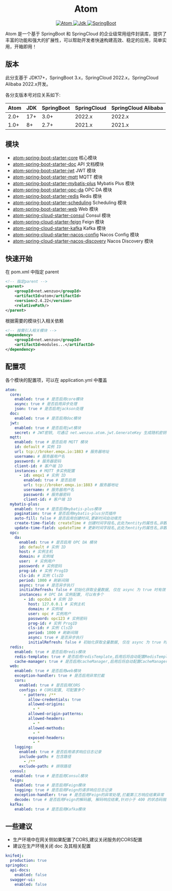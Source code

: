 <h1 align="center">Atom</h1>

<p align="center">
	<a target="_blank" href="https://central.sonatype.com/artifact/net.wenzuo/atom">
        <img alt="Atom" src="https://img.shields.io/maven-central/v/net.wenzuo/atom?label=Atom">
	</a>
	<a target="_blank" href="https://www.oracle.com/technetwork/java/javase/downloads/index.html">
		<img alt="Jdk" src="https://img.shields.io/badge/Jdk-17+-blue.svg" />
	</a>
	<a target="_blank" href="https://central.sonatype.com/artifact/org.springframework.boot/spring-boot">
        <img alt="SpringBoot" src="https://img.shields.io/badge/SpringBoot-3.0+-73b839.svg?logo=springboot" />
	</a>
</p>

Atom 是一个基于 SpringBoot 和 SpringCloud 的企业级常用组件封装库，提供了丰富的功能和强大的扩展性，可以帮助开发者快速构建高效、稳定的应用，简单实用，开箱即用！

## 版本

此分支基于 JDK17+，SpringBoot 3.x，SpringCloud 2022.x，SpringCloud Alibaba 2022.x开发。

各分支版本号对应关系如下:

| Atom | JDK | SpringBoot | SpringCloud | SpringCloud Alibaba |
|------|-----|------------|-------------|---------------------|
| 2.0+ | 17+ | 3.0+       | 2022.x      | 2022.x              |
| 1.0+ | 8+  | 2.7+       | 2021.x      | 2021.x              |

## 模块

- [atom-spring-boot-starter-core](atom-spring-boot-starter-core) 核心模块
- [atom-spring-boot-starter-doc](atom-spring-boot-starter-doc) API 文档模块
- [atom-spring-boot-starter-jwt](atom-spring-boot-starter-jwt) JWT 模块
- [atom-spring-boot-starter-mqtt](atom-spring-boot-starter-mqtt) MQTT 模块
- [atom-spring-boot-starter-mybatis-plus](atom-spring-boot-starter-mybatis-plus) Mybatis Plus 模块
- [atom-spring-boot-starter-opc-da](atom-spring-boot-starter-opc-da) OPC DA 模块
- [atom-spring-boot-starter-redis](atom-spring-boot-starter-redis) Redis 模块
- [atom-spring-boot-starter-scheduling](atom-spring-boot-starter-scheduling) Scheduling 模块
- [atom-spring-boot-starter-web](atom-spring-boot-starter-web) Web 模块
- [atom-spring-cloud-starter-consul](atom-spring-cloud-starter-consul) Consul 模块
- [atom-spring-cloud-starter-feign](atom-spring-cloud-starter-feign) Feign 模块
- [atom-spring-cloud-starter-kafka](atom-spring-cloud-starter-kafka) Kafka 模块
- [atom-spring-cloud-starter-nacos-config](atom-spring-cloud-starter-nacos-config) Nacos Config 模块
- [atom-spring-cloud-starter-nacos-discovery](atom-spring-cloud-starter-nacos-discovery) Nacos Discovery 模块

## 快速开始

在 pom.xml 中指定 parent

```xml
<!-- 指定parent -->
<parent>
	<groupId>net.wenzuo</groupId>
	<artifactId>atom</artifactId>
	<version>2.4.22</version>
	<relativePath/>
</parent>
```

根据需要的模块引入相关依赖

```xml
<!-- 按需引入相关模块 -->
<dependency>
	<groupId>net.wenzuo</groupId>
	<artifactId>modules...</artifactId>
</dependency>
```

## 配置项

各个模块的配置项，可以在 application.yml 中覆盖

```yaml
atom:
  core:
    enabled: true # 是否启用core模块
    async: true # 是否启用异步处理
    json: true # 是否启用jackson处理
  doc:
    enabled: true # 是否启用doc模块
  jwt:
    enabled: true # 是否启用jwt模块
    secret: # JWT密钥, 可通过 net.wenzuo.atom.jwt.GenerateKey 生成随机密钥
  mqtt:
    enabled: true # 是否启用 MQTT 模块
    id: default # 实例 ID
    url: tcp://broker.emqx.io:1883 # 服务器地址
    username: # 服务器用户名
    password: # 服务器密码
    client-id: # 客户端 ID
    instances: # MQTT 多实例配置
      - id: emqx1 # 实例 ID
        enabled: true # 是否启用
        url: tcp://broker.emqx.io:1883 # 服务器地址
        username: # 服务器用户名
        password: # 服务器密码
        client-id: # 客户端 ID
  mybatis-plus:
    enabled: true # 是否启用mybatis-plus模块
    pagination: true # 是否启用mybatis-plus分页插件
    auto-fill: false # 是否启用创建时间,更新时间自动填充
    create-time-field: createTime # 创建时间字段名,此处为entity的属性名,非数据库字段名
    update-time-field: updateTime # 更新时间字段名,此处为entity的属性名,非数据库字段名
  opc:
    da:
      enabled: true # 是否启用 OPC DA 模块
      id: default # 实例 ID
      host: # 实例主机
      domain: # 实例域
      user:  # 实例用户
      password: # 实例密码
      prog-id: # 实例 ProgID
      cls-id: # 实例 ClsID
      period: 1000 # 刷新间隔
      async: true # 是否异步执行
      initialRefresh: false # 初始化获取全量数据, 仅在 async 为 true 时有效
      instances: # OPC DA 实例配置, 可以有多个
        - id: opcda1 # 实例 ID
          host: 127.0.0.1 # 实例主机
          domain: # 实例域
          user: opc # 实例用户
          password: opc123 # 实例密码
          prog-id: # 实例 ProgID
          cls-id: # 实例 ClsID
          period: 1000 # 刷新间隔
          async: true # 是否异步执行
          initialRefresh: false # 初始化获取全量数据, 仅在 async 为 true 时有效
  redis:
    enabled: true # 是否启用redis模块
    redis-template: true # 是否启用redisTemplate,启用后将自动配置RedisTemplate<String, Object>, 使用jackson序列化value
    cache-manager: true # 是否启用cacheManager,启用后将自动配置CacheManager, 使用jackson序列化value
  web:
    enabled: true # 是否启用web模块
    exception-handler: true # 是否启用异常拦截
    cors:
      enabled: true # 是否启用CORS
      configs: # CORS配置, 可配置多个
        - pattern: /**
          allow-credentials: true
          allowed-origins:
            - *
          allowed-origin-patterns:
          allowed-headers:
            - *
          allowed-methods:
            - *
          exposed-headers:
            - *
    logging:
      enabled: true # 是否启用请求响应日志记录
      include-path: # 包含路径
        - /**
      exclude-path: # 排除路径
  consul:
    enabled: true # 是否启用Consul模块
  feign:
    enabled: true # 是否启用Feign模块
    logging: true # 是否启用Feign的请求响应日志记录
    exception-handler: true # 是否启用Feign的异常处理,拦截第三方响应结果异常
    decode: true # 是否启用Feign的解码器, 解码响应结果,针对小于 400 的状态码抛出异常
  kafka:
    enabled: true # 是否启用Kafka模块
```

## 一些建议

- 生产环境中在网关侧如果配置了CORS,建议关闭服务的CORS配置
- 建议在生产环境关闭 doc 及其相关配置

```yaml
knife4j:
  production: true
springdoc:
  api-docs:
    enabled: false
  swagger-ui:
    enabled: false
```